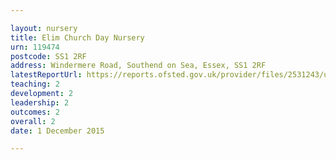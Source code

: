 ```yaml
---

layout: nursery
title: Elim Church Day Nursery
urn: 119474
postcode: SS1 2RF
address: Windermere Road, Southend on Sea, Essex, SS1 2RF
latestReportUrl: https://reports.ofsted.gov.uk/provider/files/2531243/urn/119474.pdf
teaching: 2
development: 2
leadership: 2
outcomes: 2
overall: 2
date: 1 December 2015

---
```

